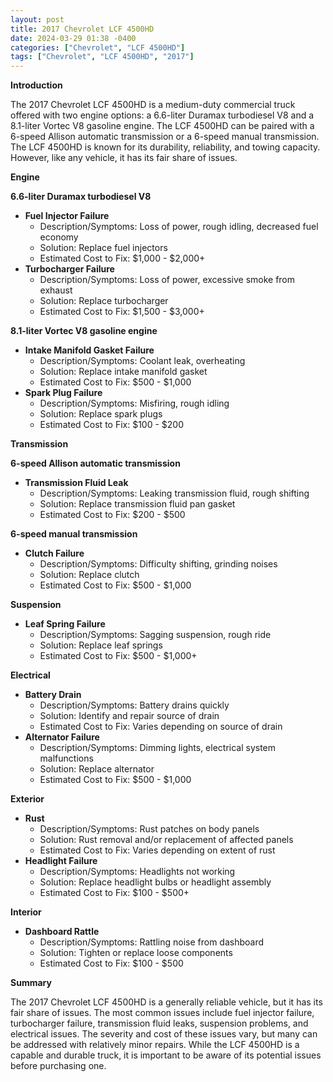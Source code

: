 ```yaml
---
layout: post
title: 2017 Chevrolet LCF 4500HD
date: 2024-03-29 01:38 -0400
categories: ["Chevrolet", "LCF 4500HD"]
tags: ["Chevrolet", "LCF 4500HD", "2017"]
---
```

**Introduction**

The 2017 Chevrolet LCF 4500HD is a medium-duty commercial truck offered with two engine options: a 6.6-liter Duramax turbodiesel V8 and a 8.1-liter Vortec V8 gasoline engine. The LCF 4500HD can be paired with a 6-speed Allison automatic transmission or a 6-speed manual transmission. The LCF 4500HD is known for its durability, reliability, and towing capacity. However, like any vehicle, it has its fair share of issues.

**Engine**

**6.6-liter Duramax turbodiesel V8**

* **Fuel Injector Failure**
    * Description/Symptoms: Loss of power, rough idling, decreased fuel economy
    * Solution: Replace fuel injectors
    * Estimated Cost to Fix: $1,000 - $2,000+
* **Turbocharger Failure**
    * Description/Symptoms: Loss of power, excessive smoke from exhaust
    * Solution: Replace turbocharger
    * Estimated Cost to Fix: $1,500 - $3,000+

**8.1-liter Vortec V8 gasoline engine**

* **Intake Manifold Gasket Failure**
    * Description/Symptoms: Coolant leak, overheating
    * Solution: Replace intake manifold gasket
    * Estimated Cost to Fix: $500 - $1,000
* **Spark Plug Failure**
    * Description/Symptoms: Misfiring, rough idling
    * Solution: Replace spark plugs
    * Estimated Cost to Fix: $100 - $200

**Transmission**

**6-speed Allison automatic transmission**

* **Transmission Fluid Leak**
    * Description/Symptoms: Leaking transmission fluid, rough shifting
    * Solution: Replace transmission fluid pan gasket
    * Estimated Cost to Fix: $200 - $500

**6-speed manual transmission**

* **Clutch Failure**
    * Description/Symptoms: Difficulty shifting, grinding noises
    * Solution: Replace clutch
    * Estimated Cost to Fix: $500 - $1,000

**Suspension**

* **Leaf Spring Failure**
    * Description/Symptoms: Sagging suspension, rough ride
    * Solution: Replace leaf springs
    * Estimated Cost to Fix: $500 - $1,000+

**Electrical**

* **Battery Drain**
    * Description/Symptoms: Battery drains quickly
    * Solution: Identify and repair source of drain
    * Estimated Cost to Fix: Varies depending on source of drain
* **Alternator Failure**
    * Description/Symptoms: Dimming lights, electrical system malfunctions
    * Solution: Replace alternator
    * Estimated Cost to Fix: $500 - $1,000

**Exterior**

* **Rust**
    * Description/Symptoms: Rust patches on body panels
    * Solution: Rust removal and/or replacement of affected panels
    * Estimated Cost to Fix: Varies depending on extent of rust
* **Headlight Failure**
    * Description/Symptoms: Headlights not working
    * Solution: Replace headlight bulbs or headlight assembly
    * Estimated Cost to Fix: $100 - $500+

**Interior**

* **Dashboard Rattle**
    * Description/Symptoms: Rattling noise from dashboard
    * Solution: Tighten or replace loose components
    * Estimated Cost to Fix: $100 - $500

**Summary**

The 2017 Chevrolet LCF 4500HD is a generally reliable vehicle, but it has its fair share of issues. The most common issues include fuel injector failure, turbocharger failure, transmission fluid leaks, suspension problems, and electrical issues. The severity and cost of these issues vary, but many can be addressed with relatively minor repairs. While the LCF 4500HD is a capable and durable truck, it is important to be aware of its potential issues before purchasing one.
